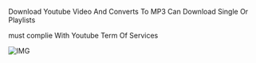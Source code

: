 Download Youtube Video And Converts To MP3
Can Download Single Or Playlists

must complie With Youtube Term Of Services

![IMG](https://github.com/boucymatt/youtuber-converter/assets/89864604/5b524ee3-a4cb-49b2-968e-3dccb0db9d3d)
